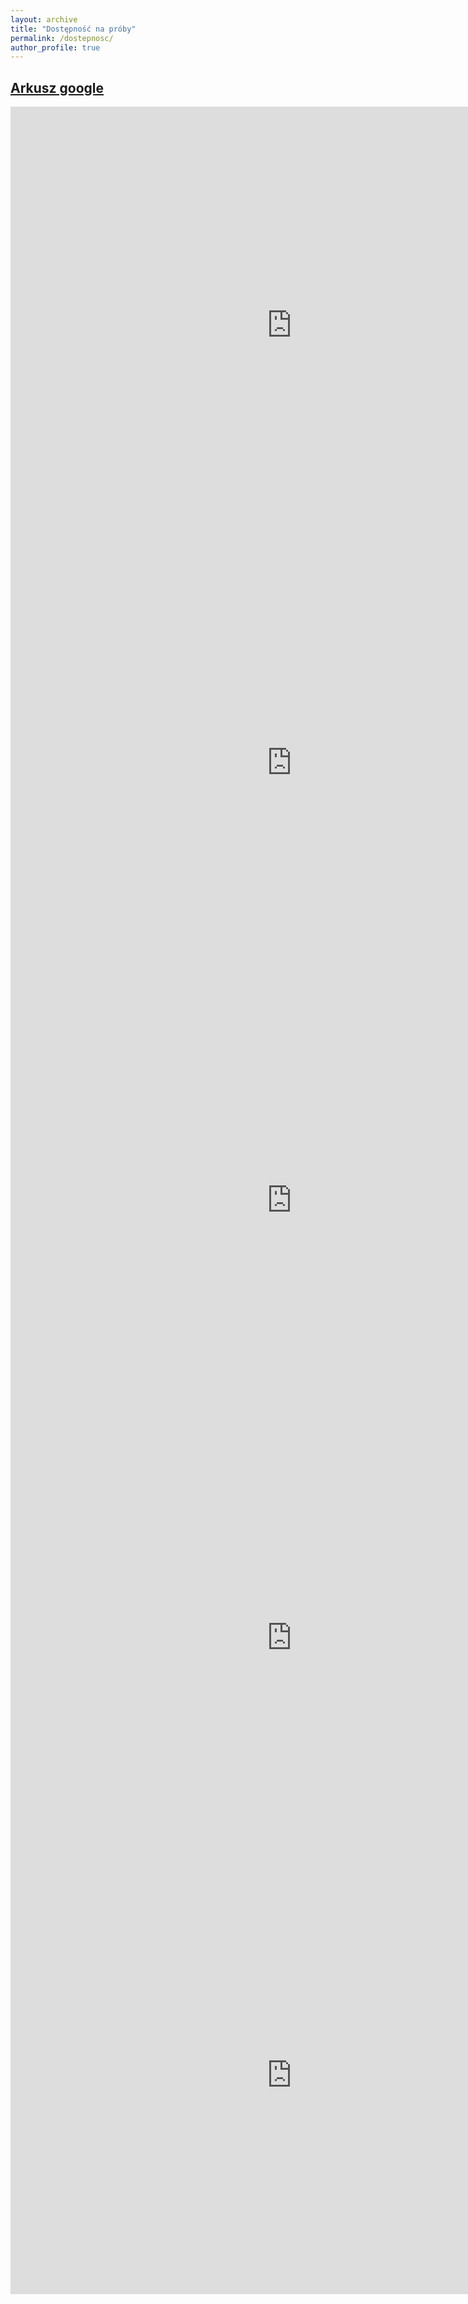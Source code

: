 ```yaml
---
layout: archive
title: "Dostępność na próby"
permalink: /dostepnosc/
author_profile: true
---
```


## [Arkusz google](https://docs.google.com/spreadsheets/d/1DguyWk5O1XiM00rNuJRPKkdf3mxyYfS1XYG4kZTm6Tw)

<iframe height="700" 
        width="900"
        frameborder="0"
        src="https://docs.google.com/spreadsheets/d/e/2PACX-1vQqGGd4C0Du5DSr0H_rUMCd5Vvg8pNiW2ZiSjdcaVANHXmQd7xvORhvoCFtK0hQIQHpu8-Xu2QtubJg/pubhtml?gid=0&amp;single=true&amp;widget=false&amp;headers=false&chrome=false">
</iframe>

<iframe height="700" 
        width="900"
        frameborder="0"
        src="https://docs.google.com/spreadsheets/d/e/2PACX-1vQqGGd4C0Du5DSr0H_rUMCd5Vvg8pNiW2ZiSjdcaVANHXmQd7xvORhvoCFtK0hQIQHpu8-Xu2QtubJg/pubhtml?gid=1781695962&amp;single=true&amp;widget=false&amp;headers=false&chrome=false">
</iframe>

<iframe height="700" 
        width="900"
        frameborder="0"
        src="https://docs.google.com/spreadsheets/d/e/2PACX-1vQqGGd4C0Du5DSr0H_rUMCd5Vvg8pNiW2ZiSjdcaVANHXmQd7xvORhvoCFtK0hQIQHpu8-Xu2QtubJg/pubhtml?gid=1961389819&amp;single=true&amp;widget=false&amp;headers=false&chrome=false">
</iframe>

<iframe height="700" 
        width="900"
        frameborder="0"
        src="https://docs.google.com/spreadsheets/d/e/2PACX-1vQqGGd4C0Du5DSr0H_rUMCd5Vvg8pNiW2ZiSjdcaVANHXmQd7xvORhvoCFtK0hQIQHpu8-Xu2QtubJg/pubhtml?gid=713203048&amp;single=true&amp;widget=false&amp;headers=false&chrome=false">
</iframe>

<iframe height="700" 
        width="900"
        frameborder="0"
        src="https://docs.google.com/spreadsheets/d/e/2PACX-1vQqGGd4C0Du5DSr0H_rUMCd5Vvg8pNiW2ZiSjdcaVANHXmQd7xvORhvoCFtK0hQIQHpu8-Xu2QtubJg/pubhtml?gid=535511682&amp;single=true&amp;widget=false&amp;headers=false&chrome=false">
</iframe>